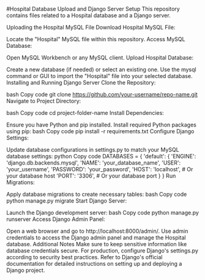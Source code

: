 #Hospital Database Upload and Django Server Setup
This repository contains files related to a Hospital database and a Django server.

Uploading the Hospital MySQL File
Download Hospital MySQL File:

Locate the "Hospital" MySQL file within this repository.
Access MySQL Database:

Open MySQL Workbench or any MySQL client.
Upload Hospital Database:

Create a new database (if needed) or select an existing one.
Use the mysql command or GUI to import the "Hospital" file into your selected database.
Installing and Running Django Server
Clone the Repository:

bash
Copy code
git clone https://github.com/your-username/repo-name.git
Navigate to Project Directory:

bash
Copy code
cd project-folder-name
Install Dependencies:

Ensure you have Python and pip installed.
Install required Python packages using pip:
bash
Copy code
pip install -r requirements.txt
Configure Django Settings:

Update database configurations in settings.py to match your MySQL database settings:
python
Copy code
DATABASES = {
    'default': {
        'ENGINE': 'django.db.backends.mysql',
        'NAME': 'your_database_name',
        'USER': 'your_username',
        'PASSWORD': 'your_password',
        'HOST': 'localhost',  # Or your database host
        'PORT': '3306',       # Or your database port
    }
}
Run Migrations:

Apply database migrations to create necessary tables:
bash
Copy code
python manage.py migrate
Start Django Server:

Launch the Django development server:
bash
Copy code
python manage.py runserver
Access Django Admin Panel:

Open a web browser and go to http://localhost:8000/admin/.
Use admin credentials to access the Django admin panel and manage the Hospital database.
Additional Notes
Make sure to keep sensitive information like database credentials secure.
For production, configure Django's settings.py according to security best practices.
Refer to Django's official documentation for detailed instructions on setting up and deploying a Django project.
